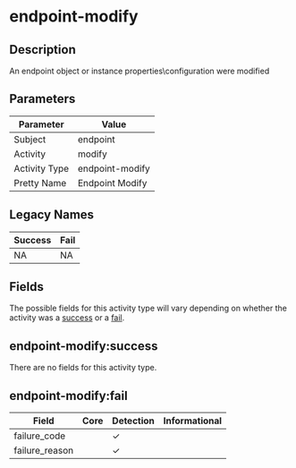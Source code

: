endpoint-modify
===============

Description
-----------
An endpoint object or instance properties\configuration were modified

Parameters
----------
| Parameter     | Value           |
| ------------- | --------------- |
| Subject       | endpoint        |
| Activity      | modify          |
| Activity Type | endpoint-modify |
| Pretty Name   | Endpoint Modify |

Legacy Names
------------
| Success | Fail   |
| ------- | ------ |
| NA<br>  | NA<br> |

Fields
------

The possible fields for this activity type will vary depending on whether the activity was a [success](#endpoint-modifysuccess) or a [fail](#endpoint-modifyfail).


endpoint-modify:success
-----------------------

There are no fields for this activity type.


endpoint-modify:fail
--------------------

| Field          | Core | Detection | Informational |
| -------------- | ---- | --------- | ------------- |
| failure_code   |      | &#10003;  |               |
| failure_reason |      | &#10003;  |               |